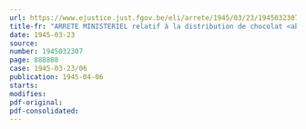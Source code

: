 ```yaml
---
url: https://www.ejustice.just.fgov.be/eli/arrete/1945/03/23/1945032307/justel
title-fr: "ARRETE MINISTERIEL relatif à la distribution de chocolat <abrogé par AM 06-11-1945; art. 4>"
date: 1945-03-23
source:
number: 1945032307
page: 888888
case: 1945-03-23/06
publication: 1945-04-06
starts:
modifies:
pdf-original:
pdf-consolidated:
---
```


